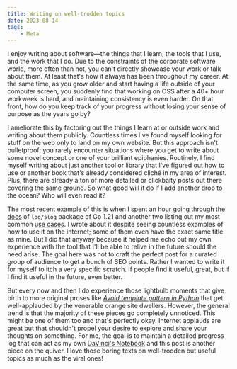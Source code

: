 ```yaml
---
title: Writing on well-trodden topics
date: 2023-08-14
tags:
    - Meta
---
```


I enjoy writing about software—the things that I learn, the tools that I use, and the work
that I do. Due to the constraints of the corporate software world, more often than not, you
can't directly showcase your work or talk about them. At least that's how it always has been
throughout my career. At the same time, as you grow older and start having a life outside of
your computer screen, you suddenly find that working on OSS after a 40+ hour workweek is
hard, and maintaining consistency is even harder. On that front, how do you keep track of
your progress without losing your sense of purpose as the years go by?

I ameliorate this by factoring out the things I learn at or outside work and writing about
them publicly. Countless times I've found myself looking for stuff on the web only to land
on my own website. But this approach isn't bulletproof: you rarely encounter situations
where you get to write about some novel concept or one of your brilliant epiphanies.
Routinely, I find myself writing about just another tool or library that I've figured out
how to use or another book that's already considered cliché in my area of interest. Plus,
there are already a ton of more detailed or clickbaity posts out there covering the same
ground. So what good will it do if I add another drop to the ocean? Who will even read it?

The most recent example of this is when I spent an hour going through the [docs] of
`log/slog` package of Go 1.21 and another two listing out my most common [use cases]. I
wrote about it despite seeing countless examples of how to use it on the internet; some of
them even have the exact same title as mine. But I did that anyway because it helped me echo
out my own experience with the tool that I'll be able to relive in the future should the
need arise. The goal here was not to craft the perfect post for a curated group of audience
to get a bunch of SEO points. Rather I wanted to write it for myself to itch a very specific
scratch. If people find it useful, great, but if I find it useful in the future, even
better.

But every now and then I do experience those lightbulb moments that give birth to more
original proses like *[Avoid template pattern in Python]* that get well-applauded by the
venerable orange site dwellers. However, the general trend is that the majority of these
pieces go completely unnoticed. This might be one of them too and that's perfectly okay.
Internet applauds are great but that shouldn't propel your desire to explore and share your
thoughts on something. For me, the goal is to maintain a detailed progress log that can act
as my own [DaVinci's Notebook] and this post is another piece on the quiver. I love those
boring texts on well-trodden but useful topics as much as the viral ones!

[docs]: https://pkg.go.dev/golang.org/x/exp/slog
[use cases]: ../go/structured_logging_with_slog.md
[avoid template pattern in Python]: ../python/escape_template_pattern.md
[davinci's notebook]: https://www.vam.ac.uk/articles/leonardo-da-vincis-notebooks
